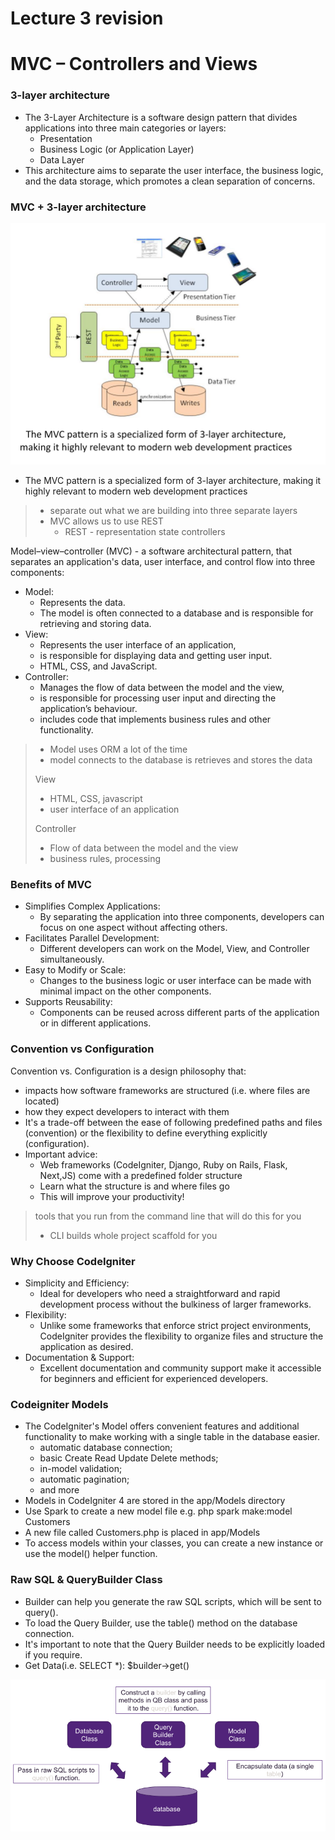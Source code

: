 # Lecture 3 revision
# MVC – Controllers and Views


### 3-layer architecture

- The 3-Layer Architecture is a software design pattern that divides applications into three main 
categories or layers: 
  - Presentation
  - Business Logic (or Application Layer)
  - Data Layer
- This architecture aims to separate the user interface, the business logic, and the data storage, which promotes a clean separation of concerns.

### MVC + 3-layer architecture

![alt text](assets\IMG30.PNG)

- The MVC pattern is a specialized form of 3-layer architecture, making it highly relevant to modern web development practices

> - separate out what we are building into three separate layers
> - MVC allows us to use REST
>   - REST - representation state controllers


Model–view–controller (MVC) - a software architectural pattern, that separates an application's data, user 
interface, and control flow into three components: 

- Model: 
    - Represents the data. 
    - The model is often connected to a database and is responsible for retrieving and storing data.
- View: 
    - Represents the user interface of an application, 
    - is responsible for displaying data and getting user input. 
    - HTML, CSS, and JavaScript.
- Controller:
    - Manages the flow of data between the model and the view, 
    - is responsible for processing user input and directing the application’s behaviour. 
    - includes code that implements business rules and other functionality.

> - Model uses ORM a lot of the time
> - model connects to the database is retrieves and stores the data
>
> View
> - HTML, CSS, javascript
> - user interface of an application
>
> Controller
> - Flow of data between the model and the view
> - business rules, processing

### Benefits of MVC

- Simplifies Complex Applications:
  - By separating the application into three components, developers can focus on one aspect without affecting others.
- Facilitates Parallel Development:
  - Different developers can work on the Model, View, and Controller simultaneously.
- Easy to Modify or Scale:
  - Changes to the business logic or user interface can be made with minimal impact on the other components.
- Supports Reusability:
  - Components can be reused across different parts of the application or in different applications.

### Convention vs Configuration
Convention vs. Configuration is a design philosophy that:
- impacts how software frameworks are structured  (i.e. where files are located)
- how they expect developers to interact with them
- It's a trade-off between the ease of following predefined paths and files (convention) or the flexibility to define everything explicitly (configuration).
- Important advice:
  - Web frameworks (CodeIgniter, Django, Ruby on Rails, Flask, Next,JS) come with a predefined folder structure
  - Learn what the structure is and where files go
  - This will improve your productivity!

> tools that you run from the command line that will do this for you
> - CLI builds whole project scaffold for you

### Why Choose CodeIgniter
- Simplicity and Efficiency:
  - Ideal for developers who need a straightforward and rapid development process without the bulkiness of larger frameworks.
- Flexibility:
  - Unlike some frameworks that enforce strict project environments, CodeIgniter provides the flexibility to organize files and structure the application as desired.
- Documentation & Support:
  - Excellent documentation and community support make it accessible for beginners and efficient for experienced developers.

### Codeigniter Models
- The CodeIgniter's Model offers convenient features and additional functionality to make working with a single 
table in the database easier. 
  - automatic database connection;
  - basic Create Read Update Delete methods;
  - in-model validation;
  - automatic pagination;
  - and more
- Models in CodeIgniter 4 are stored in the app/Models directory 
- Use Spark to create a new model file e.g.
php spark make:model Customers
- A new file called Customers.php is placed in app/Models
- To access models within your classes, you can create a new 
instance or use the model() helper function.


### Raw SQL & QueryBuilder Class
- Builder can help you generate the raw SQL scripts, which will be sent to query().
- To load the Query Builder, use the table() method on the database connection. 
- It's important to note that the Query Builder needs to be explicitly loaded if you require.
- Get Data(i.e. SELECT *): $builder->get()

![alt text](assets\IMG31.PNG)

